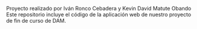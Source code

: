 Proyecto realizado por Iván Ronco Cebadera y Kevin David Matute Obando
Este repositorio incluye el código de la aplicación web de nuestro proyecto de fin de curso de DAM.
